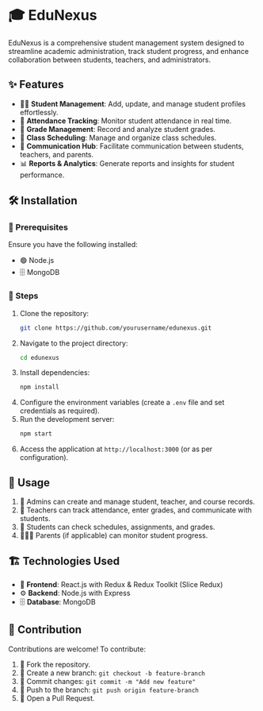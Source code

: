# 🎓 EduNexus

EduNexus is a comprehensive student management system designed to streamline academic administration, track student progress, and enhance collaboration between students, teachers, and administrators.

## ✨ Features
- 🧑‍🎓 **Student Management**: Add, update, and manage student profiles effortlessly.
- 📅 **Attendance Tracking**: Monitor student attendance in real time.
- 📝 **Grade Management**: Record and analyze student grades.
- 📆 **Class Scheduling**: Manage and organize class schedules.
- 💬 **Communication Hub**: Facilitate communication between students, teachers, and parents.
- 📊 **Reports & Analytics**: Generate reports and insights for student performance.

## 🛠 Installation
### 📌 Prerequisites
Ensure you have the following installed:
- 🟢 Node.js
- 🗄️ MongoDB

### 🚀 Steps
1. Clone the repository:
   ```sh
   git clone https://github.com/yourusername/edunexus.git
   ```
2. Navigate to the project directory:
   ```sh
   cd edunexus
   ```
3. Install dependencies:
   ```sh
   npm install
   ```
4. Configure the environment variables (create a `.env` file and set credentials as required).
5. Run the development server:
   ```sh
   npm start
   ```
6. Access the application at `http://localhost:3000` (or as per configuration).

## 🎯 Usage
1. 🔧 Admins can create and manage student, teacher, and course records.
2. 🏫 Teachers can track attendance, enter grades, and communicate with students.
3. 🎒 Students can check schedules, assignments, and grades.
4. 👨‍👩‍👧 Parents (if applicable) can monitor student progress.

## 🏗 Technologies Used
- 🎨 **Frontend**: React.js with Redux & Redux Toolkit (Slice Redux)
- ⚙️ **Backend**: Node.js with Express
- 🗄️ **Database**: MongoDB

## 🤝 Contribution
Contributions are welcome! To contribute:
1. 🍴 Fork the repository.
2. 🌱 Create a new branch: `git checkout -b feature-branch`
3. 💾 Commit changes: `git commit -m "Add new feature"`
4. 🚀 Push to the branch: `git push origin feature-branch`
5. 🔄 Open a Pull Request.

